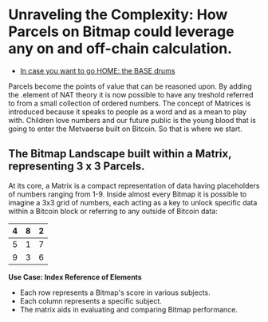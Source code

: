 
# Unraveling the Complexity: How Parcels on Bitmap could leverage any on and off-chain calculation.

- [In case you want to go HOME: the BASE drums](../README.md)

Parcels become the points of value that can be reasoned upon. By adding the .element of NAT theory it is now possible to have any treshold referred to from a small collection of ordered numbers. The concept of Matrices is introduced because it speaks to people as a word and as a mean to play with. Children love numbers and our future public is the young blood that is going to enter the Metvaerse built on Bitcoin. So that is where we start.

## The Bitmap Landscape built within a Matrix, representing 3 x 3 Parcels.

At its core, a Matrix is a compact representation of data having placeholders of numbers ranging from 1-9. Inside almost every Bitmap it is possible to imagine a 3x3 grid of numbers, each acting as a key to unlock specific data within a Bitcoin block or referring to any outside of Bitcoin data:

| 4 | 8 | 2 |
|---|---|---|
| 5 | 1 | 7 |
| 9 | 3 | 6 |

**Use Case: Index Reference of Elements**
- Each row represents a Bitmap's score in various subjects.
- Each column represents a specific subject.
- The matrix aids in evaluating and comparing Bitmap performance.


